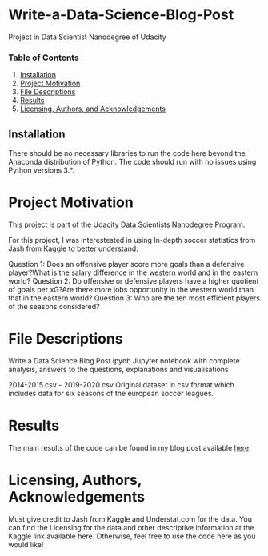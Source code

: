 # Write-a-Data-Science-Blog-Post
Project in Data Scientist Nanodegree of Udacity

### Table of Contents

1. [Installation](#installation)
2. [Project Motivation](#motivation)
3. [File Descriptions](#files)
4. [Results](#results)
5. [Licensing, Authors, and Acknowledgements](#licensing)

## Installation <a name="installation"></a>

There should be no necessary libraries to run the code here beyond the Anaconda distribution of Python.  The code should run with no issues using Python versions 3.*.

# Project Motivation<a name="motivation"></a>
This project is part of the Udacity Data Scientists Nanodegree Program.


For this project, I was interestested in using In-depth soccer statistics from Jash from Kaggle to better understand:

Question 1: Does an offensive player score more goals than a defensive player?What is the salary difference in the western world and in the eastern world?
Question 2: Do offensive or defensive players have a higher quotient of goals per xG?Are there more jobs opportunity in the western world than that in the eastern world?
Question 3: Who are the ten most efficient players of the seasons considered?

# File Descriptions

Write a Data Science Blog Post.ipynb Jupyter notebook with complete analysis, answers to the questions, explanations and visualisations

2014-2015.csv - 2019-2020.csv Original dataset in csv format which includes data for six seasons of the european soccer leagues.

# Results

The main results of the code can be found in my blog post available [here](https://fabianeckert.medium.com/how-expected-goals-helps-us-learn-about-the-efficiency-of-players-in-european-soccer-380d54b9ce0b).

# Licensing, Authors, Acknowledgements

Must give credit to Jash from Kaggle and Understat.com for the data. You can find the Licensing for the data and other descriptive information at the Kaggle link available here. Otherwise, feel free to use the code here as you would like!
